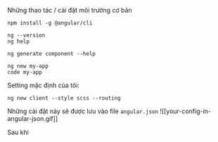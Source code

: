 Những thao tác / cài đặt môi trường cơ bản

```text
npm install -g @angular/cli

ng --version
ng help

ng generate component --help

ng new my-app
code my-app
```


Setting mặc định của tôi:
````text
ng new client --style scss --routing
````

Những cài đặt này sẽ được lưu vào file `angular.json`
![[your-config-in-angular-json.gif]]

Sau khi 